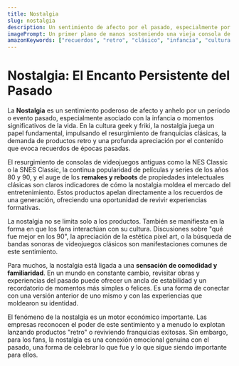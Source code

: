 ```yaml
---
title: Nostalgia
slug: nostalgia
description: Un sentimiento de afecto por el pasado, especialmente por un período o evento específico. La nostalgia es un motor clave en el resurgimiento de franquicias clásicas y la apreciación del contenido retro.
imagePrompt: Un primer plano de manos sosteniendo una vieja consola de videojuegos de los años 80 o 90, con gráficos pixelados en la pantalla. El fondo es una habitación con elementos decorativos de la época, como pósters de películas antiguas o juguetes retro. La iluminación es suave y cálida, evocando recuerdos y emociones.
amazonKeywords: ["recuerdos", "retro", "clásico", "infancia", "cultura pop"]
---
```


# Nostalgia: El Encanto Persistente del Pasado

La **Nostalgia** es un sentimiento poderoso de afecto y anhelo por un período o evento pasado, especialmente asociado con la infancia o momentos significativos de la vida. En la cultura geek y friki, la nostalgia juega un papel fundamental, impulsando el resurgimiento de franquicias clásicas, la demanda de productos retro y una profunda apreciación por el contenido que evoca recuerdos de épocas pasadas.

El resurgimiento de consolas de videojuegos antiguas como la NES Classic o la SNES Classic, la continua popularidad de películas y series de los años 80 y 90, y el auge de los **remakes y reboots** de propiedades intelectuales clásicas son claros indicadores de cómo la nostalgia moldea el mercado del entretenimiento. Estos productos apelan directamente a los recuerdos de una generación, ofreciendo una oportunidad de revivir experiencias formativas.

La nostalgia no se limita solo a los productos. También se manifiesta en la forma en que los fans interactúan con su cultura. Discusiones sobre "qué fue mejor en los 90", la apreciación de la estética pixel art, o la búsqueda de bandas sonoras de videojuegos clásicos son manifestaciones comunes de este sentimiento.

Para muchos, la nostalgia está ligada a una **sensación de comodidad y familiaridad**. En un mundo en constante cambio, revisitar obras y experiencias del pasado puede ofrecer un ancla de estabilidad y un recordatorio de momentos más simples o felices. Es una forma de conectar con una versión anterior de uno mismo y con las experiencias que moldearon su identidad.

El fenómeno de la nostalgia es un motor económico importante. Las empresas reconocen el poder de este sentimiento y a menudo lo explotan lanzando productos "retro" o reviviendo franquicias exitosas. Sin embargo, para los fans, la nostalgia es una conexión emocional genuina con el pasado, una forma de celebrar lo que fue y lo que sigue siendo importante para ellos.
